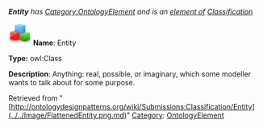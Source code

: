 ___Entity__ has [Category:OntologyElement](../../Category/OntologyElement.md "Category:OntologyElement") and is an [element of](../../Property/ElementOf.md "Property:ElementOf") [Classification](../../Submissions/Classification.md "Submissions:Classification")_


  




[![Class](../../images/thumb/2/27/Class.gif/45px-Class.gif)](../../Image/Class.gif.md "Class")
__Name__: Entity 


__Type:__ owl:Class 


__Description__: Anything: real, possible, or imaginary, which some modeller wants to talk about for some purpose. 





Retrieved from "[http://ontologydesignpatterns.org/wiki/Submissions:Classification/Entity](../../Image/FlattenedEntity.png.md)"
 [Category](http://ontologydesignpatterns.org/wiki/Special:Categories "Special:Categories"): [OntologyElement](../../Category/OntologyElement.md "Category:OntologyElement")